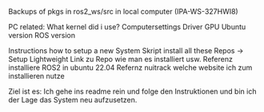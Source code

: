 Backups of pkgs in ros2_ws/src in local computer (IPA-WS-327HWI8)

PC related:
What kernel did i use?
Computersettings
Driver GPU
Ubuntu version
ROS version



Instructions how to setup a new System
Skript install all these Repos -> Setup Lightweight Link zu Repo wie man es installiert usw. 
Referenz installiere ROS2 in ubuntu 22.04
Refernz nuitrack welche website ich zum installieren nutze

Ziel ist es: Ich gehe ins readme rein und folge den Instruktionen und bin ich der Lage das System neu aufzusetzen.



